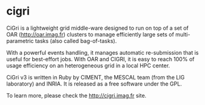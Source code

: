 # cigri
 CiGri is a lightweight grid middle-ware designed to run on top of a set of OAR (http://oar.imag.fr) clusters to manage efficiently large sets of multi-parametric tasks (also called bag-of-tasks).

With a powerful events handling, it manages automatic re-submission that is useful for best-effort jobs. With OAR and CIGRI, it is easy to reach 100% of usage efficiency on an heterogeneous grid in a local HPC center.

CiGri v3 is written in Ruby by CIMENT, the MESCAL team (from the LIG laboratory) and INRIA. It is released as a free software under the GPL. 

To learn more, please check the http://cigri.imag.fr site.
